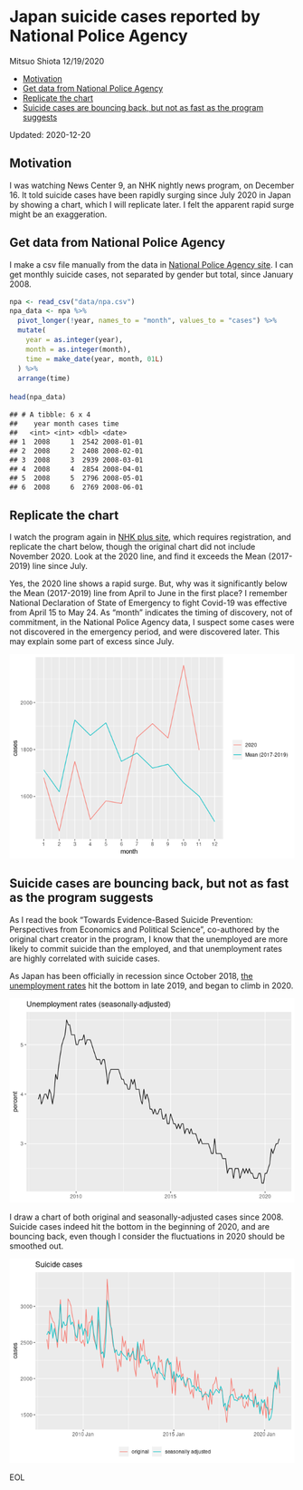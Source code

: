 Japan suicide cases reported by National Police Agency
================
Mitsuo Shiota
12/19/2020

  - [Motivation](#motivation)
  - [Get data from National Police
    Agency](#get-data-from-national-police-agency)
  - [Replicate the chart](#replicate-the-chart)
  - [Suicide cases are bouncing back, but not as fast as the program
    suggests](#suicide-cases-are-bouncing-back-but-not-as-fast-as-the-program-suggests)

Updated: 2020-12-20

## Motivation

I was watching News Center 9, an NHK nightly news program, on December
16. It told suicide cases have been rapidly surging since July 2020 in
Japan by showing a chart, which I will replicate later. I felt the
apparent rapid surge might be an exaggeration.

## Get data from National Police Agency

I make a csv file manually from the data in [National Police Agency
site](https://www.npa.go.jp/publications/statistics/safetylife/jisatsu.html).
I can get monthly suicide cases, not separated by gender but total,
since January 2008.

``` r
npa <- read_csv("data/npa.csv")
npa_data <- npa %>% 
  pivot_longer(!year, names_to = "month", values_to = "cases") %>% 
  mutate(
    year = as.integer(year),
    month = as.integer(month),
    time = make_date(year, month, 01L)
  ) %>% 
  arrange(time)

head(npa_data)
```

    ## # A tibble: 6 x 4
    ##    year month cases time      
    ##   <int> <int> <dbl> <date>    
    ## 1  2008     1  2542 2008-01-01
    ## 2  2008     2  2408 2008-02-01
    ## 3  2008     3  2939 2008-03-01
    ## 4  2008     4  2854 2008-04-01
    ## 5  2008     5  2796 2008-05-01
    ## 6  2008     6  2769 2008-06-01

## Replicate the chart

I watch the program again in [NHK plus site](https://plus.nhk.jp/),
which requires registration, and replicate the chart below, though the
original chart did not include November 2020. Look at the 2020 line, and
find it exceeds the Mean (2017-2019) line since July.

Yes, the 2020 line shows a rapid surge. But, why was it significantly
below the Mean (2017-2019) line from April to June in the first place? I
remember National Declaration of State of Emergency to fight Covid-19
was effective from April 15 to May 24. As “month” indicates the timing
of discovery, not of commitment, in the National Police Agency data, I
suspect some cases were not discovered in the emergency period, and were
discovered later. This may explain some part of excess since July.

![](README_files/figure-gfm/replicate-1.png)<!-- -->

## Suicide cases are bouncing back, but not as fast as the program suggests

As I read the book “Towards Evidence-Based Suicide Prevention:
Perspectives from Economics and Political Science”, co-authored by the
original chart creator in the program, I know that the unemployed are
more likely to commit suicide than the employed, and that unemployment
rates are highly correlated with suicide cases.

As Japan has been officially in recession since October 2018, [the
unemployment rates](https://fred.stlouisfed.org/series/LRUN64TTJPM156S)
hit the bottom in late 2019, and began to climb in 2020.

![](README_files/figure-gfm/unemployment_chart-1.png)<!-- -->

I draw a chart of both original and seasonally-adjusted cases since
2008. Suicide cases indeed hit the bottom in the beginning of 2020, and
are bouncing back, even though I consider the fluctuations in 2020
should be smoothed out.

![](README_files/figure-gfm/simple_chart-1.png)<!-- -->

EOL
